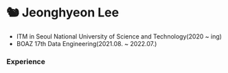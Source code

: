 # 🐿 Jeonghyeon Lee
- ITM in Seoul National University of Science and Technology(2020 ~ ing)
- BOAZ 17th Data Engineering(2021.08. ~ 2022.07.)

### Experience

